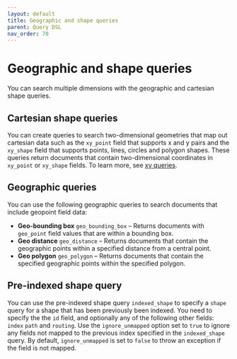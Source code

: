```yaml
---
layout: default
title: Geographic and shape queries
parent: Query DSL
nav_order: 70
---
```


# Geographic and shape queries

You can search multiple dimensions with the geographic and cartesian shape queries.

## Cartesian shape queries

You can create queries to search two-dimensional geometries that map out cartesian data such as the `xy_point` field that supports x and y pairs and the `xy_shape` field that supports points, lines, circles and polygon shapes. These queries return documents that contain two-dimensional coordinates in `xy_point` or `xy_shape` fields. To learn more, see [xy queries]({{site.url}}{{site.baseurl}}/opensearch/query-dsl/xy/).
## Geographic queries

You can use the following geographic queries to search documents that include geopoint field data:

- **Geo-bounding box** `geo_bounding_box` – Returns documents with `geo_point` field values that are within a bounding box.
- **Geo distance** `geo_distance` – Returns documents that contain the geographic points within a specified distance from a central point.
- **Geo polygon** `geo_polygon` – Returns documents that contain the specified geographic points within the specified polygon.

## Pre-indexed shape query

You can use the pre-indexed shape query `indexed_shape` to specify a `shape` query for a shape that has been previously been indexed. You need to specify the the `id` field, and optionally any of the following other fields: `index` `path` and `routing`. Use the `ignore_unmapped` option set to `true` to ignore any fields not mapped to the previous index specified in the `indexed_shape` query. By default, `ignore_unmapped` is set to `false` to throw an exception if the field is not mapped.